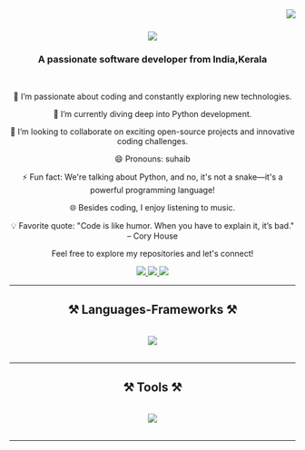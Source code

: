 
<img align="right" src="https://visitor-badge.laobi.icu/badge?page_id=salesp07.salesp07" />

<h1 align="center">
    <img src="https://readme-typing-svg.herokuapp.com/?font=Righteous&size=35&center=true&vCenter=true&width=500&height=70&duration=4000&lines=Hi+There!+👋;+I'm+Suhaib!;" />
</h1>

<h3 align="center">A passionate software developer from India,Kerala</h3>

<br/>

<div align="center">
      
 👀 I’m passionate about coding and constantly exploring new technologies.
  
 🌱 I’m currently diving deep into Python  development.
  
 💞️ I’m looking to collaborate on exciting open-source projects and innovative coding challenges.
  
 😄 Pronouns: suhaib
  
 ⚡ Fun fact: We're talking about Python, and no, it's not a snake—it's a powerful programming language!
  
 🌐 Besides coding, I enjoy listening to music.
  
 💡 Favorite quote: "Code is like humor. When you have to explain it, it’s bad." – Cory House

 Feel free to explore my repositories and let's connect!

 </div>
 
<div align="center"> 
  <a href="shuhaibchemban2004@gmail.com">
    <img src="https://img.shields.io/badge/Gmail-333333?style=for-the-badge&logo=gmail&logoColor=red" />
  </a>
  <a href="https://www.linkedin.com/in/suhaib-c-114b10292/" target="_blank">
    <img src="https://img.shields.io/badge/LinkedIn-0077B5?style=for-the-badge&logo=linkedin&logoColor=white" target="_blank" />
  </a>
  <a href="https://portfolio-rjs-chi.vercel.app/" target="_blank">
     <img src="https://img.shields.io/badge/Portfolio-FF5722?style=for-the-badge&logo=todoist&logoColor=white" target="_blank" />
  </a>
</div>

 <hr/>
 
<h2 align="center">⚒️ Languages-Frameworks ⚒️</h2>
<br/>
<div align="center">
    <img src="https://skillicons.dev/icons?i=c,java,html,css,bootstrap,python,django,postgres,javascript" />
</div>

<br/>
<hr/>

<h2 align="center">⚒️ Tools ⚒️</h2>
<br/>
<div align="center">
    <img src="https://skillicons.dev/icons?i=vscode,github,notion,figma,pycharm" /><br>
</div>

<br/>
<hr/>

